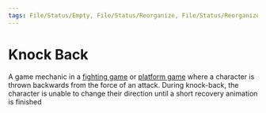 ```yaml
---
tags: File/Status/Empty, File/Status/Reorganize, File/Status/Reorganize, File/Status/Recategorize, File/Status/Summarize, File/Status/Structuralize
---
```


# Knock Back


A game mechanic in a [fighting game](https://en.wikipedia.org/wiki/Fighting_game "Fighting game") or [platform game](https://en.wikipedia.org/wiki/Glossary_of_video_game_terms#platform_game) where a character is thrown backwards from the force of an attack. During knock-back, the character is unable to change their direction until a short recovery animation is finished


